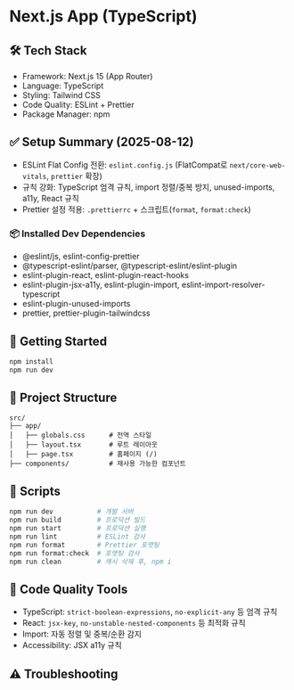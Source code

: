 # Next.js App (TypeScript)

## 🛠️ Tech Stack

- Framework: Next.js 15 (App Router)
- Language: TypeScript
- Styling: Tailwind CSS
- Code Quality: ESLint + Prettier
- Package Manager: npm

## ✅ Setup Summary (2025-08-12)

- ESLint Flat Config 전환: `eslint.config.js` (FlatCompat로
  `next/core-web-vitals`, `prettier` 확장)
- 규칙 강화: TypeScript 엄격 규칙, import 정렬/중복 방지, unused-imports, a11y,
  React 규칙
- Prettier 설정 적용: `.prettierrc` + 스크립트(`format`, `format:check`)

### 📦 Installed Dev Dependencies

- @eslint/js, eslint-config-prettier
- @typescript-eslint/parser, @typescript-eslint/eslint-plugin
- eslint-plugin-react, eslint-plugin-react-hooks
- eslint-plugin-jsx-a11y, eslint-plugin-import,
  eslint-import-resolver-typescript
- eslint-plugin-unused-imports
- prettier, prettier-plugin-tailwindcss

## 🚀 Getting Started

```bash
npm install
npm run dev
```

## 📁 Project Structure

```
src/
├── app/
│   ├── globals.css      # 전역 스타일
│   ├── layout.tsx       # 루트 레이아웃
│   ├── page.tsx         # 홈페이지 (/)
├── components/          # 재사용 가능한 컴포넌트
```

## 🔌 Scripts

```bash
npm run dev           # 개발 서버
npm run build         # 프로덕션 빌드
npm run start         # 프로덕션 실행
npm run lint          # ESLint 검사
npm run format        # Prettier 포맷팅
npm run format:check  # 포맷팅 검사
npm run clean         # 캐시 삭제 후, npm i
```

## 🔧 Code Quality Tools

- TypeScript: `strict-boolean-expressions`, `no-explicit-any` 등 엄격 규칙
- React: `jsx-key`, `no-unstable-nested-components` 등 최적화 규칙
- Import: 자동 정렬 및 중복/순환 감지
- Accessibility: JSX a11y 규칙

## ⚠️ Troubleshooting
